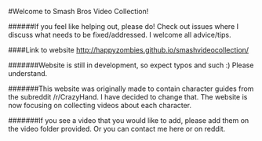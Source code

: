 #Welcome to Smash Bros Video Collection!

######If you feel like helping out, please do! Check out issues where I discuss what needs to be fixed/addressed. I welcome all advice/tips.

####Link to website http://happyzombies.github.io/smashvideocollection/

#######Website is still in development, so expect typos and such :) Please understand.

#######This website was originally made to contain character guides from the subreddit /r/CrazyHand. I have decided to change that. The website is now focusing on collecting videos about each character.

#######If you see a video that you would like to add, please add them on the video folder provided. Or you can contact me here or on reddit. 